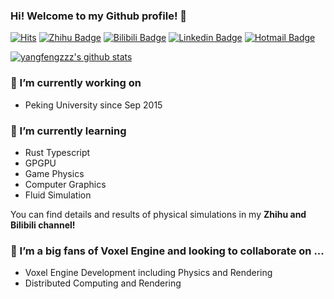 ### Hi! Welcome to my Github profile!  👋

[![Hits](https://hits.seeyoufarm.com/api/count/incr/badge.svg?url=https%3A%2F%2Fgithub.com%2Fyangfengzzz&count_bg=%2379C83D&title_bg=%23555555&icon=skyliner.svg&icon_color=%23F3EDED&title=hits&edge_flat=false)](https://hits.seeyoufarm.com)
[![Zhihu Badge](https://img.shields.io/badge/-Zhihu-0084FF?style=flat-square&logo=Zhihu&logoColor=white&link=https://zhuanlan.zhihu.com/c_1026053199056265216)](https://zhuanlan.zhihu.com/c_1026053199056265216)
[![Bilibili Badge](https://img.shields.io/badge/-Bilibili-00A1D6?style=flat-square&logo=Bilibili&logoColor=white&link=https://www.bilibili.com/video/BV18V411m7kv)](https://www.bilibili.com/video/BV18V411m7kv)
[![Linkedin Badge](https://img.shields.io/badge/-LinkedIn-blue?style=flat-square&logo=Linkedin&logoColor=white&link=https://www.linkedin.com/in/feng-yangzzz/)](https://www.linkedin.com/in/feng-yangzzz/)
[![Hotmail Badge](https://img.shields.io/badge/Microsoft-Outlook-0078d4?style=flat-square&logo=microsoft-outlook&logoColor=white&link=mailto:yangfengzzz@hotmail.com)](mailto:yangfengzzz@hotmail.com)

[![yangfengzzz's github stats](https://github-readme-stats.vercel.app/api?username=yangfengzzz&show_icons=true&hide_border=true)](https://github.com/yngfengzzz)

### 🔭 I’m currently working on 
- Peking University since Sep 2015

### 🌱 I’m currently learning 
- Rust Typescript
- GPGPU
- Game Physics
- Computer Graphics
- Fluid Simulation

You can find details and results of physical simulations in my **Zhihu and Bilibili channel!**

### 👯 I’m a big fans of Voxel Engine and looking to collaborate on ...
- Voxel Engine Development including Physics and Rendering
- Distributed Computing and Rendering

<!--
**yangfengzzz/yangfengzzz** is a ✨ _special_ ✨ repository because its `README.md` (this file) appears on your GitHub profile.
- 🤔 I’m looking for help with ...
- 💬 Ask me about ...
- 📫 How to reach me: ...
- 😄 Pronouns: ...
- ⚡ Fun fact: ...
-->
